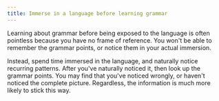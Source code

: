 ```yaml
---
title: Immerse in a language before learning grammar
---
```


Learning about grammar before being exposed to the language is often pointless because you have no frame of reference. You won't be able to remember the grammar points, or notice them in your actual immersion.

Instead, spend time immersed in the language, and naturally notice recurring patterns. After you've naturally noticed it, then look up the grammar points. You may find that you've noticed wrongly, or haven't noticed the complete picture. Regardless, the information is much more likely to stick this way.
